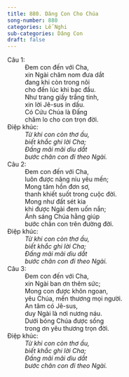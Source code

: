 ```yaml
---
title: 880. Dâng Con Cho Chúa
song-number: 880
categories: Lễ Nghi
sub-categories: Dâng Con
draft: false
---
```

<dl><dt>Câu 1:</dt><dd data-verse="1">Đem con đến với Cha, <br/>xin Ngài chăm nom đưa dắt <br/>đang khi còn trong nôi <br/>cho đến lúc khi bạc đầu. <br/>Như trang giấy trắng tinh, <br/>xin lời Jê-sus in dấu. <br/>Có Cứu Chúa là Đấng <br/>chăm lo cho con trọn đời. </dd><dt>Điệp khúc:</dt><dd data-chorus="1"><em>Từ khi con còn thơ ấu, <br/>biết khắc ghi lời Cha; <br/>Đấng mãi mãi dìu dắt <br/>bước chân con đi theo Ngài. </em></dd><dt>Câu 2:</dt><dd data-verse="2">Đem con đến với Cha, <br/>luôn được nâng niu yêu mến; <br/>Mong tâm hồn đơn sơ, <br/>thanh khiết suốt trong cuộc đời. <br/>Mong như đất sét kia <br/>khi được Ngài đem uốn nắn; <br/>Ánh sáng Chúa hằng giúp <br/>bước chân con trên đường đời. </dd><dt>Điệp khúc:</dt><dd data-chorus="1"><em>Từ khi con còn thơ ấu, <br/>biết khắc ghi lời Cha; <br/>Đấng mãi mãi dìu dắt <br/>bước chân con đi theo Ngài. </em></dd><dt>Câu 3:</dt><dd data-verse="3">Đem con đến với Cha, <br/>xin Ngài ban ơn thêm sức; <br/>Mong con được khôn ngoan, <br/>yêu Chúa, mến thương mọi người. <br/>An tâm có Jê-sus, <br/>duy Ngài là nơi nương náu. <br/>Dưới bóng Chúa được sống <br/>trong ơn yêu thương trọn đời. </dd><dt>Điệp khúc:</dt><dd data-chorus="1"><em>Từ khi con còn thơ ấu, <br/>biết khắc ghi lời Cha; <br/>Đấng mãi mãi dìu dắt <br/>bước chân con đi theo Ngài. </em></dd></dl>